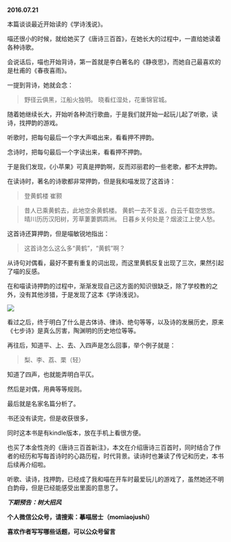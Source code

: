 
          
            
**2016.07.21**

本篇谈谈最近开始读的《学诗浅说》。

喵还很小的时候，就给她买了《唐诗三百首》，在她长大的过程中，一直给她读着各种诗歌。

会说话后，喵也开始背诗，第一首就是李白著名的《静夜思》，而她自己最喜欢的是杜甫的《春夜喜雨》。

一提到背诗，她就会念：
>野径云俱黑，江船火独明。
晓看红湿处，花重锦官城。



随着她继续长大，开始听各种流行歌曲，于是我们就开始一起玩儿起了听歌，读诗，找押韵的游戏。

听歌时，把每句最后一个字大声唱出来，看看押不押韵。

念诗时，把每句最后一个字读出来，看看押不押韵。

于是我们发现，《小苹果》可真是押韵啊，反而邓丽君的一些老歌，都不太押韵。

在读诗时，著名的诗歌都非常押韵，但是我和喵发现了这首诗：
>登黄鹤楼
崔颢


>昔人已乘黄鹤去，此地空余黄鹤楼。
黄鹤一去不复返，白云千载空悠悠。
晴川历历汉阳树，芳草萋萋鹦鹉洲。
日暮乡关何处是？烟波江上使人愁。



这首诗还算押韵，但是喵敏锐地指出：
>这首诗怎么这么多“黄鹤”，“黄鹤”啊？



从诗句对偶看，最好不要有重复的词出现，而这里黄鹤反复出现了三次，果然引起了喵的反感。

在和喵读诗押韵的过程中，渐渐发现自己这方面的知识很缺乏，除了学校教的之外，没有其他涉猎，于是发现了这本《学诗浅说》。




![](//upload-images.jianshu.io/upload_images/51001-dd6c5f2fdee91420.jpg)




看过之后，终于明白了什么是古体诗、律诗、绝句等等，以及诗的发展历史，原来《七步诗》是真么厉害，陶渊明的历史地位等等。

再往后，知道平、上、去、入四声是怎么回事，举个例子就是：
>梨、李、荔、栗（轻）



知道了四声，也就能弄明白平仄。

然后是对偶，用典等等规则。

最后就是名家名篇分析了。

书还没有读完，但是收获很多，

同时这本书是有kindle版本，放在手机上看很方便。

也买了本金性尧的《唐诗三百首新注》，本文在介绍唐诗三百首时，同时结合了作者的经历和写每首诗时的心路历程，时代背景。读诗时也兼读了传记和历史，本书后续再介绍啦。

听歌、读诗，找押韵，已经成了我和喵在开车时最爱玩儿的游戏了，虽然她还不明白韵母，但是已经能感受出里面的意思了。


***下期预告：树大招风***


**个人微信公众号，请搜索：摹喵居士（momiaojushi）**

**喜欢作者写写哪些话题，可以公众号留言**

          
        